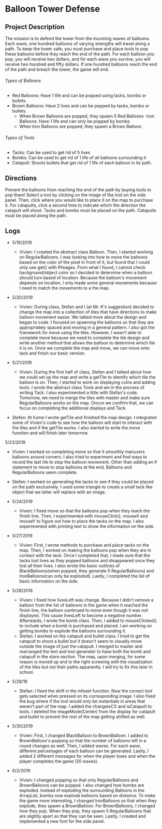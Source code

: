 # Balloon Tower Defense

## Project Description
The mission is to defend the tower from the incoming waves of balloons. Each wave, one hundred balloons of varying strengths will travel along a path. To keep the tower safe, you must purchase and place tools to pop these balloons before they reach the end of the path. For each balloon you pop, you will receive two dollars, and for each wave you survive, you will receive two hundred and fifty dollars. If one hundred balloons reach the end of the path and breach the tower, the game will end. 

###### Types of Balloons
- Red Balloons: Have 1 life and can be popped using tacks, bombs or bullets. 
- Brown Balloons: Have 2 lives and can be popped by tacks, bombs or bullets. 
  - When  Brown Balloons are popped, they spawn 5 Red Balloons 
-Iron Balloons: Have 1 life and can only be popped by bombs
  - When Iron Balloons are popped, they spawn a Brown Balloon.
###### Types of Tools
- Tacks:  Can be used to get rid of 5 lives 
- Bombs: Can be used to get rid of 1 life of all balloons surrounding it 
- Catapult: Shoots bullets that get rid of 1 life of each balloon in its path. 

## Directions
Prevent the balloons from reaching the end of the path by buying tools to pop them! Select a tool by clicking on the image of the tool on the side panel. Then, click where you would like to place it on the map to purchase it. For catapults, click a second time to indicate which the direction the catapult will shoot. Tacks and bombs must be placed on the path. Catapults must be placed along the path.  

## Logs
- 5/19/2019
  - Vivien: I created the abstract class Balloon. Then, I started working on RegularBalloons. I was looking into how to move the balloons based on the color of the pixel in front of it, but found that I could only use get() with PImages. From what I found, I cannot check background/object color so I decided to determine when a balloon should turn based of location. Because the balloon's movement depends on location, I only made some general movements because I need to match the movements to a the map.  

- 5/20/2019
  - Vivien: During class, Stefan and I (at Mr. K's suggestion) decided to change the map into a collection of tiles that have directions to make balloon movement easier. We talked more about the design and began to code. I focused on spawning the balloons so that they are appropriately spaced and moving in a general pattern. I also got the framework for move using the tiles. However, I wasn't able to complete move because we need to complete the tile design and write another method that allows the balloon to determine which tile it is on. Once we complete the map and move, we can move onto tack and finish our basic version.

- 5/21/2019
  - Vivien: During the first half of class, Stefan and I talked about how we could set up the map and write a getTile to identify which tile the balloon is on. Then, I started to work on displaying coins and adding tools. I wrote the abstract class Tools and am in the process of writing Tack. I also experimented a little with Stefan's code. Tomorrow, we need to merge the tiles with master and make sure RegularBalloons works on the map. Oncce we confirm that, we can focus on completing the additional displays and Tack.   
- Stefan: At home I wrote getTile and finished the map design. I integrated some of Vivien's code to see how the balloon will start to interact with the tiles and if the getTile works. I also started to write the move function and will finish later tomorrow.

5/23/2019
- Vivien: I worked on completing move so that it smoothly manuvers balloons around corners. I also tried to experiment and find ways to record the last tile to stop the balloon movement. Other than adding an if statement to move to stop balloons at the end, Balloons and RegularBalloons seem complete.
- Stefan: I worked on generating the tacks to see if they could be placed on the path exclusively. I used some triangle to create a small tack like object that we latter will replace with an image.

- 5/24/2019
  - Vivien: I fixed move so that the balloons pop when they reach the finish line. Then, I experimented with mouseClick(), mouseX and mouseY to figure out how to place the tacks on the map. I also experimented with printing text to show the information on the side.

- 5/27/2019
  - Vivien: First, I wrote methods to purchase and place tacks on the map. Then, I worked on making the balloons pop when they are in contact with the tack. Once I completed that, I made sure that the tacks lost lives as they popped balloons and disappeared once they lost all their lives. I also wrote the basic outlines of BlackBalloons(when popped, they generate 5 RegularBalloons) and IronBalloons(can only be exploded). Lastly, I completed the list of basic information on the side.

- 5/28/2019
  - Vivien: I fixed how livesLeft was change. Because I didn't remove a balloon from the list of balloons in the game when it reached the finish line, the balloon continued to move even though it was not displayed. This cause livesLeft to become a negative number. Afterwards, I wrote the bomb class. Then, I added to mouseClicked() to include when a bomb is purchased and placed. I am working on getting bombs to explode the balloons surrounding it.  
   - Stefan: I worked on the catapult and bullet class. I tried to get the catapult to shoot a bullet but it doesn't seem to visually move outside the image of just the catapult. I merged to master and rearranged the text and tool generater to have both the bomb and catapult in the store section. The map, upon merging, for some reason is moved up and to the right screwing with the visualization of the tiles but not their paths apparently. I will try to fix this later in school.

- 5/29/19
  - Stefan: I fixed the shift in the infoset function. Now the correct tool gets selected when pressed on its corresponding image. I also fixed the bug where if the tool would only be instantiate in areas that weren't part of the map. I added the changeisC() and isCatapult to tools. I deleted the imageMode(Center) from the display for catapult and bullet to prevent the rest of the map getting shifted as well. 

- 5/30/2019
  - Vivien: First, I changed BlackBalloon to BrownBalloon. I added to BrownBalloon's popping so that the number of balloons left in a round changes as well. Then, I added waves. For each wave, different percentages of each balloon can be generated. Lastly, I added 2 different messages for when the player loses and when the player completes the game (20 waves).  

- 6/2/2019
  - Vivien: I changed popping so that only RegularBalloons and BrownBalloons can be popped. I also changed how bombs are exploded. Instead of exploding the surrounding Balloons in the ArrayList, bombs now explode balloons based on distance. To make the game more interesting, I changed IronBalloons so that when they explode, they spawn a BrownBalloon. For BrownBalloons, I changed how they pop. When they pop, they spawn 5 RegularBalloons that are slightly apart so that they can be seen. Lastly, I created and implemented a new font for the side panel.  
